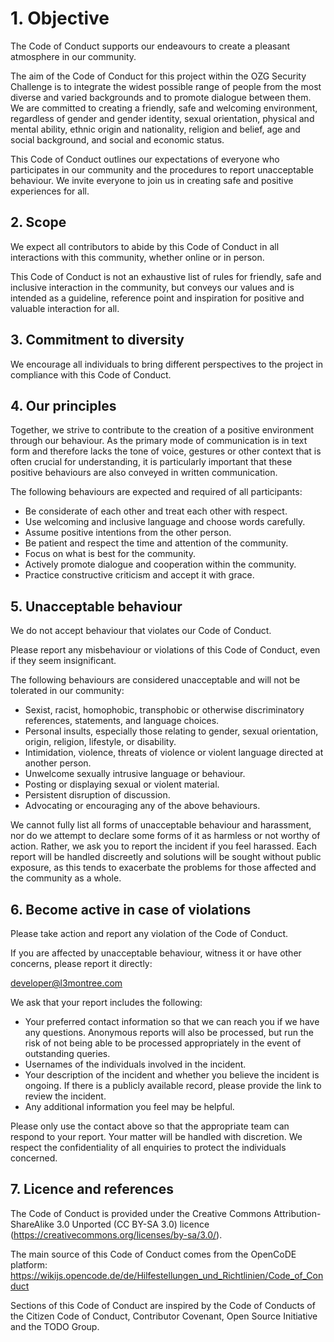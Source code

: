 # 1. Objective

The Code of Conduct supports our endeavours to create a pleasant atmosphere in our community.

The aim of the Code of Conduct for this project within the OZG Security Challenge is to integrate the widest possible range of people from the most diverse and varied backgrounds and to promote dialogue between them. We are committed to creating a friendly, safe and welcoming environment, regardless of gender and gender identity, sexual orientation, physical and mental ability, ethnic origin and nationality, religion and belief, age and social background, and social and economic status.

This Code of Conduct outlines our expectations of everyone who participates in our community and the procedures to report unacceptable behaviour. We invite everyone to join us in creating safe and positive experiences for all.

## 2. Scope

We expect all contributors to abide by this Code of Conduct in all interactions with this community, whether online or in person.

This Code of Conduct is not an exhaustive list of rules for friendly, safe and inclusive interaction in the community, but conveys our values and is intended as a guideline, reference point and inspiration for positive and valuable interaction for all.

## 3. Commitment to diversity

We encourage all individuals to bring different perspectives to the project in compliance with this Code of Conduct.

## 4. Our principles

Together, we strive to contribute to the creation of a positive environment through our behaviour. As the primary mode of communication is in text form and therefore lacks the tone of voice, gestures or other context that is often crucial for understanding, it is particularly important that these positive behaviours are also conveyed in written communication.

The following behaviours are expected and required of all participants:

- Be considerate of each other and treat each other with respect.
- Use welcoming and inclusive language and choose words carefully.
- Assume positive intentions from the other person.
- Be patient and respect the time and attention of the community.
- Focus on what is best for the community.
- Actively promote dialogue and cooperation within the community.
- Practice constructive criticism and accept it with grace.

## 5. Unacceptable behaviour

We do not accept behaviour that violates our Code of Conduct.

Please report any misbehaviour or violations of this Code of Conduct, even if they seem insignificant.

The following behaviours are considered unacceptable and will not be tolerated in our community:

- Sexist, racist, homophobic, transphobic or otherwise discriminatory references, statements, and language choices.
- Personal insults, especially those relating to gender, sexual orientation, origin, religion, lifestyle, or disability.
- Intimidation, violence, threats of violence or violent language directed at another person.
- Unwelcome sexually intrusive language or behaviour.
- Posting or displaying sexual or violent material.
- Persistent disruption of discussion.
- Advocating or encouraging any of the above behaviours.

We cannot fully list all forms of unacceptable behaviour and harassment, nor do we attempt to declare some forms of it as harmless or not worthy of action. Rather, we ask you to report the incident if you feel harassed. Each report will be handled discreetly and solutions will be sought without public exposure, as this tends to exacerbate the problems for those affected and the community as a whole.

## 6. Become active in case of violations

Please take action and report any violation of the Code of Conduct.

If you are affected by unacceptable behaviour, witness it or have other concerns, please report it directly:

developer@l3montree.com

We ask that your report includes the following:

- Your preferred contact information so that we can reach you if we have any questions. Anonymous reports will also be processed, but run the risk of not being able to be processed appropriately in the event of outstanding queries.
- Usernames of the individuals involved in the incident.
- Your description of the incident and whether you believe the incident is ongoing. If there is a publicly available record, please provide the link to review the incident.
- Any additional information you feel may be helpful.

Please only use the contact above so that the appropriate team can respond to your report. Your matter will be handled with discretion. We respect the confidentiality of all enquiries to protect the individuals concerned.

## 7. Licence and references

The Code of Conduct is provided under the Creative Commons Attribution-ShareAlike 3.0 Unported (CC BY-SA 3.0) licence (https://creativecommons.org/licenses/by-sa/3.0/).

The main source of this Code of Conduct comes from the OpenCoDE platform: https://wikijs.opencode.de/de/Hilfestellungen_und_Richtlinien/Code_of_Conduct

Sections of this Code of Conduct are inspired by the Code of Conducts of the Citizen Code of Conduct, Contributor Covenant, Open Source Initiative and the TODO Group.